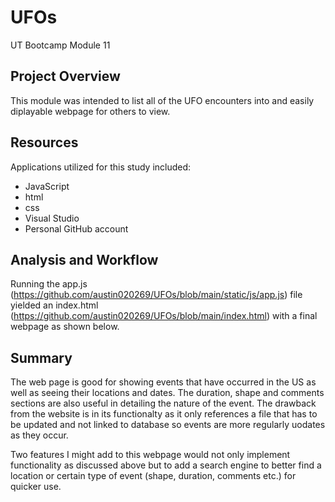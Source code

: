 # UFOs
UT Bootcamp Module 11 

## Project Overview
This module was intended to list all of the UFO encounters into and easily diplayable webpage for others to view.

## Resources
Applications utilized for this study included:
- JavaScript
- html
- css
- Visual Studio
- Personal GitHub account

## Analysis and Workflow
Running the app.js (https://github.com/austin020269/UFOs/blob/main/static/js/app.js) file yielded an index.html (https://github.com/austin020269/UFOs/blob/main/index.html) with a final webpage as shown below.




## Summary

The web page is good for showing events that have occurred in the US as well as seeing their locations and dates. The duration, shape and comments sections are also useful in detailing the nature of the event.  The drawback from the website is in its functionalty as it only references a file that has to be updated and not linked to database so events are more regularly uodates as they occur.

Two features I might add to this webpage would not only implement functionality as discussed above but to add a search engine to better find a location or certain type of event (shape, duration, comments etc.) for quicker use.



